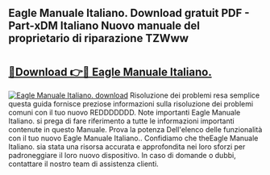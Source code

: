 ## Eagle Manuale Italiano. Download gratuit PDF - Part-xDM Italiano Nuovo manuale del proprietario di riparazione TZWww

# <h2><a href="http://dfcjh0.blite.top/?on=Eagle+Manuale+Italiano.">🔗Download 👉🔴 Eagle Manuale Italiano.</a></h2>

[![Eagle Manuale Italiano. download](https://i.imgur.com/lujVjoI.png)](http://dfcjh0.blite.top/?on=Eagle+Manuale+Italiano.)
Risoluzione dei problemi resa semplice questa guida fornisce preziose informazioni sulla risoluzione dei problemi comuni con il tuo nuovo REDDDDDDD. Note importanti Eagle Manuale Italiano. si prega di fare riferimento a tutte le informazioni importanti contenute in questo Manuale. Prova la potenza Dell'elenco delle funzionalità con il tuo nuovo Eagle Manuale Italiano.. Confidiamo che theEagle Manuale Italiano. sia stata una risorsa accurata e approfondita nei loro sforzi per padroneggiare il loro nuovo dispositivo. In caso di domande o dubbi, contattare il nostro team di assistenza clienti.
